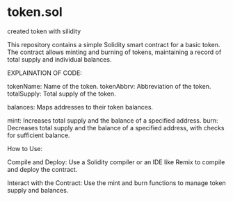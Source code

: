 # token.sol
created token with silidity

This repository contains a simple Solidity smart contract for a basic token. The contract allows minting and burning of tokens, maintaining a record of total supply and individual balances.

EXPLAINATION OF CODE:

tokenName: Name of the token.
tokenAbbrv: Abbreviation of the token.
totalSupply: Total supply of the token.

balances: Maps addresses to their token balances.

mint: Increases total supply and the balance of a specified address.
burn: Decreases total supply and the balance of a specified address, with checks for sufficient balance.

How to Use:

Compile and Deploy:
Use a Solidity compiler or an IDE like Remix to compile and deploy the contract.

Interact with the Contract:
Use the mint and burn functions to manage token supply and balances.
